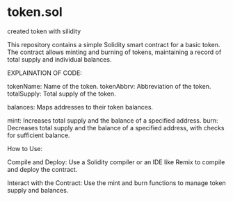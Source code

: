 # token.sol
created token with silidity

This repository contains a simple Solidity smart contract for a basic token. The contract allows minting and burning of tokens, maintaining a record of total supply and individual balances.

EXPLAINATION OF CODE:

tokenName: Name of the token.
tokenAbbrv: Abbreviation of the token.
totalSupply: Total supply of the token.

balances: Maps addresses to their token balances.

mint: Increases total supply and the balance of a specified address.
burn: Decreases total supply and the balance of a specified address, with checks for sufficient balance.

How to Use:

Compile and Deploy:
Use a Solidity compiler or an IDE like Remix to compile and deploy the contract.

Interact with the Contract:
Use the mint and burn functions to manage token supply and balances.
